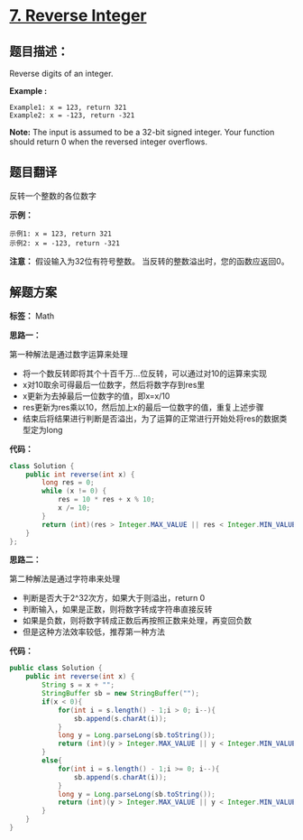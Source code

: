 # [7. Reverse Integer](https://leetcode.com/problems/reverse-integer/description/)

## 题目描述：
Reverse digits of an integer.

**Example :**

```
Example1: x = 123, return 321
Example2: x = -123, return -321
```

**Note:**
The input is assumed to be a 32-bit signed integer. Your function should return 0 when the reversed integer overflows.

## 题目翻译
反转一个整数的各位数字

**示例：**

```
示例1: x = 123, return 321
示例2: x = -123, return -321
```

**注意：**
假设输入为32位有符号整数。 当反转的整数溢出时，您的函数应返回0。

## 解题方案

**标签：** Math

**思路一：**

第一种解法是通过数字运算来处理

- 将一个数反转即将其个十百千万...位反转，可以通过对10的运算来实现
- x对10取余可得最后一位数字，然后将数字存到res里
- x更新为去掉最后一位数字的值，即x=x/10
- res更新为res乘以10，然后加上x的最后一位数字的值，重复上述步骤
- 结束后将结果进行判断是否溢出，为了运算的正常进行开始处将res的数据类型定为long

**代码：**

```java
class Solution {
    public int reverse(int x) {
        long res = 0;
        while (x != 0) {
            res = 10 * res + x % 10;
            x /= 10;
        }
        return (int)(res > Integer.MAX_VALUE || res < Integer.MIN_VALUE ? 0 : res);
    }
};
```

**思路二：**

第二种解法是通过字符串来处理

- 判断是否大于2^32次方，如果大于则溢出，return 0
- 判断输入，如果是正数，则将数字转成字符串直接反转
- 如果是负数，则将数字转成正数后再按照正数来处理，再变回负数
- 但是这种方法效率较低，推荐第一种方法

**代码：**

```java
public class Solution {
    public int reverse(int x) {  
        String s = x + "";  
        StringBuffer sb = new StringBuffer("");  
        if(x < 0){  
            for(int i = s.length() - 1;i > 0; i--){  
                sb.append(s.charAt(i));  
            }  
            long y = Long.parseLong(sb.toString());  
            return (int)(y > Integer.MAX_VALUE || y < Integer.MIN_VALUE ? 0 : -1*y);
        }  
        else{  
            for(int i = s.length() - 1;i >= 0; i--){  
                sb.append(s.charAt(i));  
            } 
            long y = Long.parseLong(sb.toString());  
            return (int)(y > Integer.MAX_VALUE || y < Integer.MIN_VALUE ? 0 : y);
        }  
    }  
}
```
